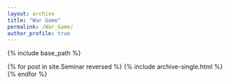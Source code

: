```yaml
---
layout: archive
title: "War Game"
permalink: /War_Game/
author_profile: true
---
```


{% include base_path %}

{% for post in site.Seminar reversed %}
  {% include archive-single.html %}
{% endfor %}
